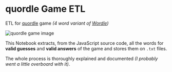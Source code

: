 # **quordle** Game ETL

ETL for [quordle](https://quordle.com) game *(4 word variant of [Wordle](https://www.nytimes.com/games/wordle/index.html))*

![quordle game image](https://fortniteinsider.com/wp-content/uploads/2022/02/Quordle-25-February-18-2022-Answer.jpg.webp)

This Notebook extracts, from the JavaScript source code, all the words for **valid guesses** and **valid answers** of the game and stores them on `.txt` files.

The whole process is thoroughly explained and documented *(I probably went a little overboard with it)*.
